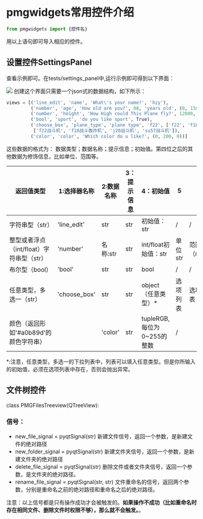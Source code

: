 # pmgwidgets常用控件介绍
``` python
from pmgwidgets import {控件名}
```
用以上语句即可导入相应的控件。
## 设置控件SettingsPanel
查看示例即可。在tests/settings_panel中,运行示例即可得到以下界面：

![](pmgwidgets/doc_figures/settings_panel.png)
创建这个界面只需要一个json式的数据结构，如下所示：
```python
views = [('line_edit', 'name', 'What\'s your name?', 'hzy'),
         ('number', 'age', 'How old are you?', 88, 'years old', (0, 150)),
         ('number', 'height', 'How High could This Plane fly?', 12000, 'm', (10, 20000)),
         ('bool', 'sport', 'do you like sport', True),
         ('choose_box', 'plane_type', 'plane type', 'f22', ['f22', 'f18', 'j20', 'su57'],
          ['f22战斗机', 'f18战斗轰炸机', 'j20战斗机', 'su57战斗机']),
         ('color', 'color', 'Which color do u like?', (0, 200, 0))]
```
这些数据的格式为：
数据类型；数据名称；提示信息；初始值。第四位之后的其他数据为修饰信息，比如单位、范围等。

| 返回值类型                               | 1:选择器名称 | 2:数据名称 | 3：提示信息 | 4：初始值                  | 5        | 6               |
| ---------------------------------------- | ------------ | ---------- | ----------- | -------------------------- | -------- | --------------- |
| 字符串型（str）                          | 'line_edit'  | str        | str         | 初始值：str                | /        | /               |
| 整型或者浮点（int/float）字符串型（str） | 'number'     | 名称:str   | str         | int/float初始值：str       | 单位str  | 范围（min,max） |
| 布尔型（bool）                           | 'bool'       | str        | str         | bool                       | /        | /               |
| 任意类型，多选一（str）                  | 'choose_box' | str        | str         | object（任意类型）*        | 选项列表 | 选项文本列表    |
| 颜色（返回形如'#a0b89d'的颜色字符串）    |              | 'color'    | str         | tupleRGB,每位为0~255的整数 | /        |                 |
*:注意，任意类型，多选一的下拉列表中，列表可以填入任意类型。但是你所输入的初始值，必须在选项列表中存在，否则会抛出异常。

## 文件树控件
class PMGFilesTreeview(QTreeView):
### 信号：
 - new_file_signal = pyqtSignal(str)
 新建文件信号，返回一个参数，是新建文件的绝对路径
 - new_folder_signal = pyqtSignal(str)
 新建文件夹信号，返回一个参数，是新建文件夹的绝对路径
 - delete_file_signal = pyqtSignal(str)
 删除文件或者文件夹信号，返回一个参数，是文件夹的绝对路径。
 - rename_file_signal = pyqtSignal(str, str)
 文件重命名的信号，返回两个参数，分别是重命名之前的绝对路径和重命名之后的绝对路径。
 
 注意：以上信号都是只有操作成功才会被触发的。**如果操作不成功（比如重命名时存在相同文件、删除文件时权限不够），那么就不会触发。**。
 ### 
 